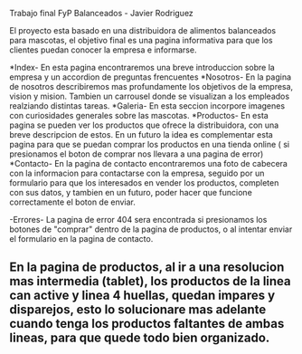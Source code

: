 Trabajo final FyP Balanceados - Javier Rodriguez

El proyecto esta basado en una distribuidora de alimentos balanceados para mascotas, el objetivo final es una pagina informativa para que los clientes puedan conocer la empresa e informarse.

*Index- En esta pagina encontraremos una breve introduccion sobre la empresa y un accordion de preguntas frencuentes
*Nosotros- En la pagina de nosotros describiremos mas profundamente los objetivos de la empresa, vision y mision. Tambien un carrousel donde se visualizan a los empleados realziando distintas tareas.
*Galeria- En esta seccion incorpore imagenes con curiosidades generales sobre las mascotas.
*Productos- En esta pagina se pueden ver los productos que ofrece la distribuidora, con una breve descripcion de estos. En un futuro la idea es complementar esta pagina para que se puedan comprar los productos en una tienda online ( si presionamos el boton de comprar nos llevara a una pagina de error)
*Contacto- En la pagina de contacto encontraremos una foto de cabecera con la informacion para contactarse con la empresa, seguido por un formulario para que los interesados en vender los productos, completen con sus datos, y tambien en un futuro, poder hacer que funcione correctamente el boton de enviar.


-Errores-
La pagina de error 404 sera encontrada si presionamos los botones de "comprar" dentro de la pagina de productos, o al intentar enviar el formulario en la pagina de contacto.

En la pagina de productos, al ir a una resolucion mas intermedia (tablet), los productos de la linea can active y linea 4 huellas, quedan impares y disparejos, esto lo solucionare mas adelante cuando tenga los productos faltantes de ambas lineas, para que quede todo bien organizado.
--

